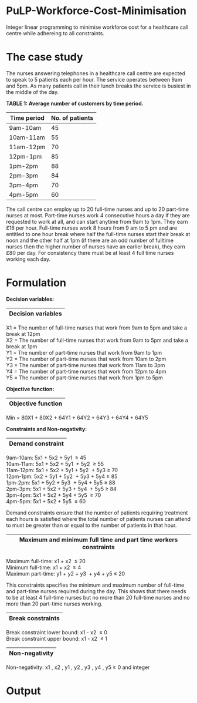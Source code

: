 # PuLP-Workforce-Cost-Minimisation
Integer linear programming to minimise workforce cost for a healthcare call centre while adhereing to all constraints.

# The case study
The nurses answering telephones in a healthcare call centre are expected to speak to 5 patients each per hour. The
service operates between 9am and 5pm. As many patients call in their lunch breaks the service is busiest in the middle
of the day.

**TABLE 1: Average number of customers by time period.**

| Time period   | No. of patients |
| ------------- | ------------- |
| 9am-10am  | 45  |
| 10am-11am  | 55  |
| 11am-12pm  | 70  |
| 12pm-1pm  | 85  |
| 1pm-2pm  | 88  |
| 2pm-3pm  | 84  |
| 3pm-4pm  | 70  |
| 4pm-5pm  | 60  |

The call centre can employ up to 20 full-time nurses and up to 20 part-time nurses at most. Part-time nurses work 4 consecutive hours a day if they are requested to work at all, and can start anytime from 9am to 1pm. They earn £16 per hour. Full-time nurses work 8 hours from 9 am to 5 pm and are entitled to one hour break where half the full-time nurses start their break at noon and the other half at 1pm (if there are an odd number of fulltime nurses then the higher number of nurses have an earlier break), they earn £80 per day. For consistency there must be at least 4 full time nurses working each day.

# Formulation
**Decision variables:**

| Decision variables   | 
| ------------- | 
X1 = The number of full-time nurses that work from 9am to 5pm and take a break at 12pm	
X2 = The number of full-time nurses that work from 9am to 5pm and take a break at 1pm						
Y1 = The number of part-time nurses that work from 9am to 1pm						
Y2 = The number of part-time nurses that work from 10am to 2pm						
Y3 = The number of part-time nurses that work from 11am to 3pm						
Y4 = The number of part-time nurses that work from 12pm to 4pm						
Y5 = The number of part-time nurses that work from 1pm to 5pm						


**Objective function:**

| Objective function   | 
| ------------- | 
Min = 80X1 + 80X2 + 64Y1 + 64Y2 + 64Y3 + 64Y4 + 64Y5


**Constraints and Non-negativity:**

| Demand constraint   | 
| ------------- | 
9am-10am: 5x1 + 5x2 + 5y1  ≥ 45 					
10am-11am: 5x1 + 5x2 + 5y1  + 5y2  ≥ 55					
11am-12pm: 5x1 + 5x2 + 5y1 + 5y2  + 5y3  ≥ 70					
12pm-1pm: 5x2 + 5y1 + 5y2  + 5y3 + 5y4  ≥ 85					
1pm-2pm: 5x1 + 5y2 + 5y3  + 5y4 + 5y5  ≥ 88					
2pm-3pm: 5x1 + 5x2 + 5y3 + 5y4  + 5y5  ≥ 84					
3pm-4pm: 5x1 + 5x2 + 5y4 + 5y5  ≥ 70					
4pm-5pm: 5x1 + 5x2 + 5y5  ≥ 60								

Demand constraints ensure that the number of patients requiring treatment each hours is satisfied where the total number of patients nurses can attend to must be greater than or equal to the number of patients in that hour.


| Maximum and minimum full time and part time workers constraints   | 
| ------------- | 
Maximum full-time: x1 + x2  ≤ 20					
Minimum full-time: x1 + x2  ≥ 4					
Maximum part-time: y1 + y2 + y3  + y4 + y5  ≤ 20

This constraints specifies the minimum and maximum number of full-time and part-time nurses required during the day. This shows that there needs to be at least 4 full-time nurses but no more than 20 full-time nurses and no more than 20 part-time nurses working. 


| Break constraints   | 
| ------------- | 
Break constraint lower bound: x1 - x2  ≥ 0					
Break constraint upper bound: x1 - x2  ≤ 1		




| Non-negativity   | 
| ------------- | 
Non-negativity: x1 , x2 , y1 , y2 , y3 , y4 , y5  ≥ 0 and integer




# Output
